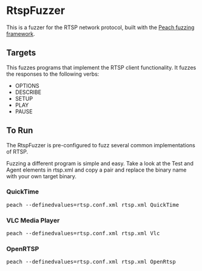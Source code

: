 RtspFuzzer
==========

This is a fuzzer for the RTSP network protocol, built with the [Peach fuzzing framework](http://www.peachfuzzer.com).

## Targets

This fuzzes programs that implement the RTSP client functionality. It fuzzes the responses to the following verbs:

* OPTIONS
* DESCRIBE
* SETUP
* PLAY
* PAUSE

## To Run

The RtspFuzzer is pre-configured to fuzz several common implementations of RTSP.

Fuzzing a different program is simple and easy. Take a look at the Test and Agent elements in rtsp.xml and copy a pair and replace the binary name with your own target binary.

### QuickTime

<pre>
peach --definedvalues=rtsp.conf.xml rtsp.xml QuickTime
</pre>

### VLC Media Player

<pre>
peach --definedvalues=rtsp.conf.xml rtsp.xml Vlc
</pre>

### OpenRTSP

<pre>
peach --definedvalues=rtsp.conf.xml rtsp.xml OpenRtsp
</pre>